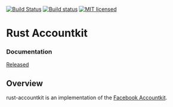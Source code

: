 [![Build Status](https://travis-ci.org/hngiang/rust-accountkit.svg?branch=master)](https://travis-ci.org/hngiang/rust-accountkit)
[![Build status](https://ci.appveyor.com/api/projects/status/uby2x340mmq8nxlp?svg=true)](https://ci.appveyor.com/project/hngiang/rust-accountkit)
[![MIT licensed](https://img.shields.io/badge/license-MIT-blue.svg)](./LICENSE)

# Rust Accountkit

### Documentation

[Released](https://hngiang.github.io/rust-accountkit/rust_accountkit/)


## Overview

rust-accountkit is an implementation of the [Facebook Accountkit](https://developers.facebook.com/docs/accountkit).

